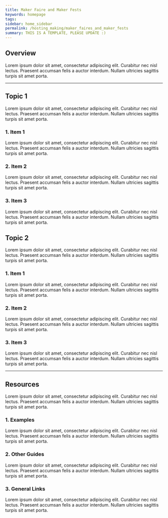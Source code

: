 ```yaml
---
title: Maker Faire and Maker Fests
keywords: homepage
tags: 
sidebar: home_sidebar
permalink: /hosting_making/maker_faires_and_maker_fests
summary: THIS IS A TEMPLATE, PLEASE UPDATE :)
---
```


## Overview 
Lorem ipsum dolor sit amet, consectetur adipiscing elit. Curabitur nec nisl lectus. Praesent accumsan felis a auctor interdum. Nullam ultricies sagittis turpis sit amet porta.

***

## Topic 1 
Lorem ipsum dolor sit amet, consectetur adipiscing elit. Curabitur nec nisl lectus. Praesent accumsan felis a auctor interdum. Nullam ultricies sagittis turpis sit amet porta.

### 1. Item 1
Lorem ipsum dolor sit amet, consectetur adipiscing elit. Curabitur nec nisl lectus. Praesent accumsan felis a auctor interdum. Nullam ultricies sagittis turpis sit amet porta.

###  2. Item 2
Lorem ipsum dolor sit amet, consectetur adipiscing elit. Curabitur nec nisl lectus. Praesent accumsan felis a auctor interdum. Nullam ultricies sagittis turpis sit amet porta.

### 3. Item 3 
Lorem ipsum dolor sit amet, consectetur adipiscing elit. Curabitur nec nisl lectus. Praesent accumsan felis a auctor interdum. Nullam ultricies sagittis turpis sit amet porta.

## Topic 2 
Lorem ipsum dolor sit amet, consectetur adipiscing elit. Curabitur nec nisl lectus. Praesent accumsan felis a auctor interdum. Nullam ultricies sagittis turpis sit amet porta.

### 1. Item 1
Lorem ipsum dolor sit amet, consectetur adipiscing elit. Curabitur nec nisl lectus. Praesent accumsan felis a auctor interdum. Nullam ultricies sagittis turpis sit amet porta.

###  2. Item 2
Lorem ipsum dolor sit amet, consectetur adipiscing elit. Curabitur nec nisl lectus. Praesent accumsan felis a auctor interdum. Nullam ultricies sagittis turpis sit amet porta.

### 3. Item 3 
Lorem ipsum dolor sit amet, consectetur adipiscing elit. Curabitur nec nisl lectus. Praesent accumsan felis a auctor interdum. Nullam ultricies sagittis turpis sit amet porta.

***

## Resources 
Lorem ipsum dolor sit amet, consectetur adipiscing elit. Curabitur nec nisl lectus. Praesent accumsan felis a auctor interdum. Nullam ultricies sagittis turpis sit amet porta.

### 1. Examples
Lorem ipsum dolor sit amet, consectetur adipiscing elit. Curabitur nec nisl lectus. Praesent accumsan felis a auctor interdum. Nullam ultricies sagittis turpis sit amet porta.

###  2. Other Guides
Lorem ipsum dolor sit amet, consectetur adipiscing elit. Curabitur nec nisl lectus. Praesent accumsan felis a auctor interdum. Nullam ultricies sagittis turpis sit amet porta.

### 3. General Links 
Lorem ipsum dolor sit amet, consectetur adipiscing elit. Curabitur nec nisl lectus. Praesent accumsan felis a auctor interdum. Nullam ultricies sagittis turpis sit amet porta.
